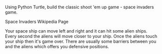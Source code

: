 Using Python Turtle, build the classic shoot 'em up game - space invaders game.

Space Invaders Wikipedia Page

Your space ship can move left and right and it can hit some alien ships. Every second the aliens will move closer to your ship. Once the aliens touch your ship then it's game over. There are usually some barriers between you and the aliens which offers you defensive positions.
